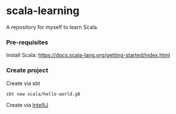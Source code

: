 # scala-learning
A repository for myself to learn Scala.

### Pre-requisites
Install Scala: https://docs.scala-lang.org/getting-started/index.html

### Create project
Create via sbt
```
sbt new scala/hello-world.g8
```
Create via [IntelliJ](https://docs.scala-lang.org/getting-started/intellij-track/building-a-scala-project-with-intellij-and-sbt.html)